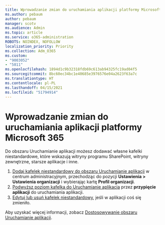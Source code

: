 ```yaml
---
title: Wprowadzanie zmian do uruchamiania aplikacji platformy Microsoft 365
ms.author: pebaum
author: pebaum
manager: scotv
ms.audience: Admin
ms.topic: article
ms.service: o365-administration
ROBOTS: NOINDEX, NOFOLLOW
localization_priority: Priority
ms.collection: Adm_O365
ms.custom:
- "9003052"
- "5811"
ms.openlocfilehash: 1894d1c9b32318fdb69c613ab94325fc19ad04f5
ms.sourcegitcommit: 8bc60ec34bc1e40685e3976576e04a2623f63a7c
ms.translationtype: HT
ms.contentlocale: pl-PL
ms.lasthandoff: 04/15/2021
ms.locfileid: "51794914"
---
```

# <a name="make-changes-to-the-microsoft-365-app-launcher"></a>Wprowadzanie zmian do uruchamiania aplikacji platformy Microsoft 365

Do obszaru Uruchamianie aplikacji możesz dodawać własne kafelki niestandardowe, które wskazują witryny programu SharePoint, witryny zewnętrzne, starsze aplikacje i inne.

1. [Dodaj kafelek niestandardowy do obszaru Uruchamianie aplikacji](https://docs.microsoft.com/microsoft-365/admin/manage/customize-the-app-launcher) w centrum administracyjnym, przechodząc do pozycji **Ustawienia > Ustawienia organizacji** i wybierając kartę **Profil organizacji**.
2. [Podwyższ poziom kafelka do Uruchamianie aplikacja](https://docs.microsoft.com/microsoft-365/admin/manage/customize-the-app-launcher#promote-the-tile-to-app-launcher) przez **przypięcie aplikacji** do uruchamiania aplikacji.
3. [Edytuj lub usuń kafelek niestandardowy](https://docs.microsoft.com/microsoft-365/admin/manage/customize-the-app-launcher#edit-or-delete-a-custom-tile), jeśli w aplikacji coś się zmieniło.

Aby uzyskać więcej informacji, zobacz [Dostosowywanie obszaru Uruchamianie aplikacji](https://docs.microsoft.com/microsoft-365/admin/manage/customize-the-app-launcher).

